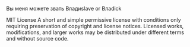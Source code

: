 Вы меня можете звать Владиslave or Влаdick

MIT License
A short and simple permissive license with conditions only requiring preservation of copyright and license notices. Licensed works, modifications, and larger works may be distributed under different terms and without source code.
